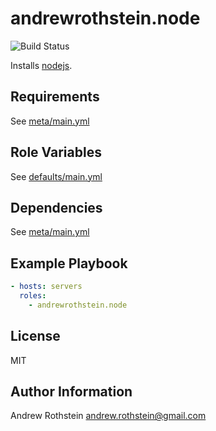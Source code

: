 andrewrothstein.node
=========
![Build Status](https://github.com/andrewrothstein/ansible-node/actions/workflows/build.yml/badge.svg)

Installs [nodejs](https://nodejs.org).

Requirements
------------

See [meta/main.yml](meta/main.yml)

Role Variables
--------------

See [defaults/main.yml](defaults/main.yml)

Dependencies
------------

See [meta/main.yml](meta/main.yml)

Example Playbook
----------------

```yml
- hosts: servers
  roles:
    - andrewrothstein.node
```

License
-------

MIT

Author Information
------------------

Andrew Rothstein <andrew.rothstein@gmail.com>
